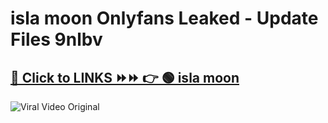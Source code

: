 
 # isla moon Onlyfans Leaked - Update Files 9nlbv

## <h2><a href="https://clipsfans.com/isla_moon&ref=git">🔗 Click to LINKS ⏩⏩ 👉 🟢 isla moon </a></h2>

<a href="https://clipsfans.com/isla_moon&ref=git" rel="nofollow" data-target="animated-image.originalLink"><img src="https://i.ibb.co.com/xMMVF88/686577567.gif" alt="Viral Video Original" style="max-width: 100%; display: inline-block;" data-target="animated-image.originalImage"></a>

